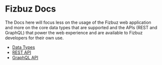 # Fizbuz Docs

The Docs here will focus less on the usage of the Fizbuz web application and more on the core data types that are supported and the APIs (REST and GraphQL) that power the web experience and are available to Fizbuz developers for their own use.

* [Data Types](/data_types.md)
* [REST API](/rest_api.md)
* [GraphQL API](/graphql_api.md)

